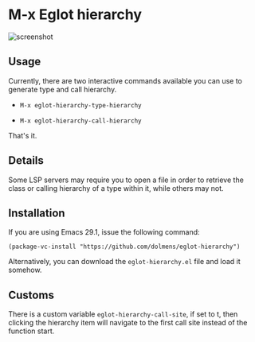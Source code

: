 # M-x Eglot hierarchy

![screenshot](./screenshot.png)

## Usage

Currently, there are two interactive commands available you can use to
generate type and call hierarchy.

* `M-x eglot-hierarchy-type-hierarchy`

* `M-x eglot-hierarchy-call-hierarchy`
 
That's it.

## Details
Some LSP servers may require you to open a file in order to retrieve the class or calling hierarchy of a type within it, while others may not.   

## Installation

If you are using Emacs 29.1, issue the following command:

`(package-vc-install "https://github.com/dolmens/eglot-hierarchy")`

Alternatively, you can download the `eglot-hierarchy.el` file and
load it somehow.

## Customs

There is a custom variable `eglot-hierarchy-call-site`, if set to t, then clicking the hierarchy item will navigate to the first call site instead of the function start.